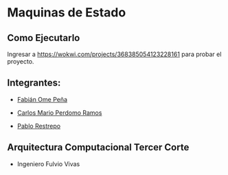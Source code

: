 # Maquinas de Estado

## Como Ejecutarlo

Ingresar a https://wokwi.com/projects/368385054123228161 para probar el proyecto.

## Integrantes:

- [Fabián Ome Peña](https://github.com/Fabian-Ome)

- [Carlos Mario Perdomo Ramos](https://github.com/cmperdomo17)

- [Pablo Restrepo](https://github.com/Pablo-Restrepo)

## Arquitectura Computacional Tercer Corte 
 
- Ingeniero Fulvio Vivas
